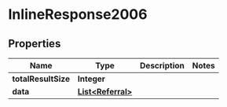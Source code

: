 

# InlineResponse2006

## Properties

Name | Type | Description | Notes
------------ | ------------- | ------------- | -------------
**totalResultSize** | **Integer** |  | 
**data** | [**List&lt;Referral&gt;**](Referral.md) |  | 



